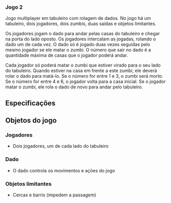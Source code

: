 ### Jogo 2

Jogo multiplayer em tabuleiro com rolagem de dados. No jogo há um tabuleiro, dois jogadores, dois zumbis, duas saídas e objetos limitantes. 

Os jogadores jogam o dado para andar pelas casas do tabuleiro e chegar na porta do lado oposto. Os jogadores intercalam as jogadas, rolando o dado um de cada vez. O dado só é jogado duas vezes seguidas pelo mesmo jogador se ele matar o zumbi. O número que sair no dado é a quantidade máxima de casas que o jogador poderá andar.

Cada jogador só poderá matar o zumbi que estiver virado para o seu lado do tabuleiro. Quando estiver na casa em frente a este zumbi, ele deverá rolar o dado para matá-lo. Se o número for entre 1 e 3, o zumbi será morto. Se o número for entre 4 e 6, o jogador volta para a casa inicial. Se o jogador matar o zumbi, ele rola o dado de novo para andar pelo tabuleiro.

## Especificações

## Objetos do jogo
### Jogadores
- Dois jogadores, um de cada lado do tabuleiro

### Dado
- O dado controla os movimentos e ações do jogo

### Objetos limitantes
- Cercas e barris (impedem a passagem)